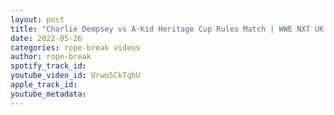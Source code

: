 ```yaml
---
layout: post
title: "Charlie Dempsey vs A-Kid Heritage Cup Rules Match | WWE NXT UK Highlights"
date: 2022-05-26
categories: rope-break videos
author: rope-break
spotify_track_id: 
youtube_video_id: Urwo5CkTqhU
apple_track_id: 
youtube_metadata: 
---
```

